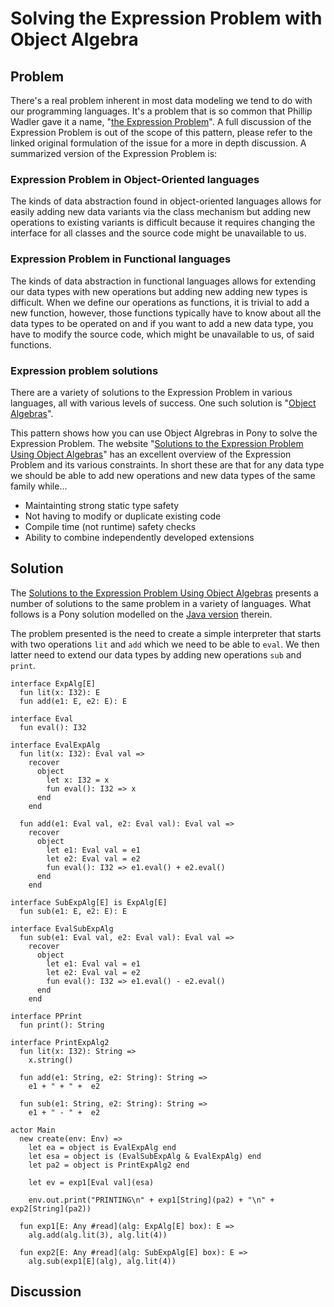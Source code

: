 # Solving the Expression Problem with Object Algebra

## Problem

There's a real problem inherent in most data modeling we tend to do with our programming languages. It's a problem that is so common that Phillip Wadler gave it a name, "[the Expression Problem](http://homepages.inf.ed.ac.uk/wadler/papers/expression/expression.txt)". A full discussion of the Expression Problem is out of the scope of this pattern, please refer to the linked original formulation of the issue for a more in depth discussion. A summarized version of the Expression Problem is:

### Expression Problem in Object-Oriented languages

The kinds of data abstraction found in object-oriented languages allows for easily adding new data variants via the class mechanism but adding new operations to existing variants is difficult because it requires changing the interface for all classes and the source code might be unavailable to us.

### Expression Problem in Functional languages

The kinds of data abstraction in functional languages allows for extending our data types with new operations but adding new adding new types is difficult. When we define our operations as functions, it is trivial to add a new function, however, those functions typically have to know about all the data types to be operated on and if you want to add a new data type, you have to modify the source code, which might be unavailable to us, of said functions.

### Expression problem solutions

There are a variety of solutions to the Expression Problem in various languages, all with various levels of success. One such solution is "[Object Algebras](http://ropas.snu.ac.kr/~bruno/papers/ecoop2012.pdf)". 

This pattern shows how you can use Object Algrebras in Pony to solve the Expression Problem. The website "[Solutions to the Expression Problem Using Object Algebras](http://i.cs.hku.hk/~bruno/oa/)" has an excellent overview of the Expression Problem and its various constraints. In short these are that for any data type we should be able to add new operations and new data types of the same family while...

* Maintainting strong static type safety
* Not having to modify or duplicate existing code
* Compile time (not runtime) safety checks
* Ability to combine independently developed extensions

## Solution

The [Solutions to the Expression Problem Using Object Algebras](http://i.cs.hku.hk/~bruno/oa/) presents a number of solutions to the same problem in a variety of languages. What follows is a Pony solution modelled on the [Java version](http://i.cs.hku.hk/~bruno/oa/OA_J.zip) therein.

The problem presented is the need to create a simple interpreter that starts with two operations `lit` and `add` which we need to be able to `eval`. We then latter need to extend our data types by adding new operations `sub` and `print`.

```pony
interface ExpAlg[E]
  fun lit(x: I32): E
  fun add(e1: E, e2: E): E

interface Eval
  fun eval(): I32

interface EvalExpAlg
  fun lit(x: I32): Eval val =>
    recover
      object
        let x: I32 = x
        fun eval(): I32 => x
      end
    end

  fun add(e1: Eval val, e2: Eval val): Eval val =>
    recover
      object
        let e1: Eval val = e1
        let e2: Eval val = e2
        fun eval(): I32 => e1.eval() + e2.eval()
      end
    end

interface SubExpAlg[E] is ExpAlg[E]
  fun sub(e1: E, e2: E): E

interface EvalSubExpAlg
  fun sub(e1: Eval val, e2: Eval val): Eval val =>
    recover
      object
        let e1: Eval val = e1
        let e2: Eval val = e2
        fun eval(): I32 => e1.eval() - e2.eval()
      end
    end

interface PPrint
  fun print(): String

interface PrintExpAlg2
  fun lit(x: I32): String =>
    x.string()

  fun add(e1: String, e2: String): String =>
    e1 + " + " +  e2

  fun sub(e1: String, e2: String): String =>
    e1 + " - " +  e2

actor Main
  new create(env: Env) =>
    let ea = object is EvalExpAlg end
    let esa = object is (EvalSubExpAlg & EvalExpAlg) end
    let pa2 = object is PrintExpAlg2 end

    let ev = exp1[Eval val](esa)

    env.out.print("PRINTING\n" + exp1[String](pa2) + "\n" + exp2[String](pa2))

  fun exp1[E: Any #read](alg: ExpAlg[E] box): E =>
    alg.add(alg.lit(3), alg.lit(4))

  fun exp2[E: Any #read](alg: SubExpAlg[E] box): E =>
    alg.sub(exp1[E](alg), alg.lit(4))
```

## Discussion
